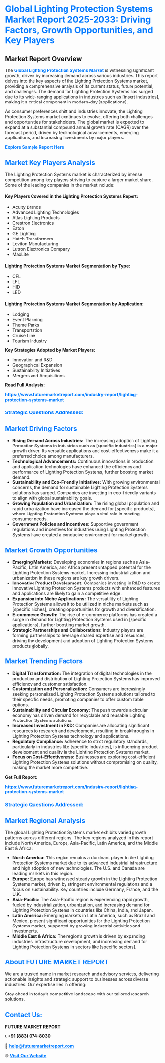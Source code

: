 <h1 style="color: #007BFF;">Global Lighting Protection Systems Market Report 2025-2033: Driving Factors, Growth Opportunities, and Key Players</h1>

<section id="overview">
<h2>Market Report Overview</h2>
<p>The <a href="https://www.futuremarketreport.com/industry-report/lighting-protection-systems-market" style="color: #007BFF; text-decoration: none;"><strong>Global Lighting Protection Systems Market</strong></a> is witnessing significant growth, driven by increasing demand across various industries. This report delves into the key aspects of the Lighting Protection Systems market, providing a comprehensive analysis of its current status, future potential, and challenges. The demand for Lighting Protection Systems has surged due to its wide-ranging applications in industries such as [insert industries], making it a critical component in modern-day [applications].</p>
<p>As consumer preferences shift and industries innovate, the Lighting Protection Systems market continues to evolve, offering both challenges and opportunities for stakeholders. The global market is expected to expand at a substantial compound annual growth rate (CAGR) over the forecast period, driven by technological advancements, emerging applications, and increasing investments by major players.</p>
</section>

<section id="overview">
<p><a href="https://www.futuremarketreport.com/request-sample/reportId=34779" style="color: #007BFF; text-decoration: none;"><strong>Explore Sample Report Here</strong></a></p>
</section>

<section id="key-players">
<h2 style="color: #007BFF;">Market Key Players Analysis</h2>
<p>The Lighting Protection Systems market is characterized by intense competition among key players striving to capture a larger market share. Some of the leading companies in the market include:</p>
<h4>Key Players Covered in the Lighting Protection Systems Report:</h4>
<ul><li>Acuity Brands</li><li>Advanced Lighting Technologies</li><li>Atlas Lighting Products</li><li>Crestron Electronics</li><li>Eaton</li><li>GE Lighting</li><li>Hatch Transformers</li><li>Leviton Manufacturing</li><li>Lutron Electronics Company</li><li>MaxLite</li></ul>
<h4>Lighting Protection Systems Market Segmentation by Type:</h4>
<ul><li>CFL</li><li>LFL</li><li>HID</li><li>LED</li></ul>

<h4>Lighting Protection Systems Market Segmentation by Application:</h4>
<ul><li>Lodging</li><li>Event Planning</li><li>Theme Parks</li><li>Transportation</li><li>Cruise Line</li><li>Tourism Industry</li></ul>
<p><strong>Key Strategies Adopted by Market Players:</strong></p>
<ul>
<li>Innovation and R&D</li>
<li>Geographical Expansion</li>
<li>Sustainability Initiatives</li>
<li>Mergers and Acquisitions</li>
</ul>
</section>

<section>
<p><strong>Read Full Analysis: </strong></p><a href="https://www.futuremarketreport.com/industry-report/lighting-protection-systems-market" style="color: #007BFF; text-decoration: none;"><strong>https://www.futuremarketreport.com/industry-report/lighting-protection-systems-market</strong></a>
<h3 style="color: #007BFF;">Strategic Questions Addressed:</h3>
</section>

<section id="driving-factors">
<h2 style="color: #007BFF;">Market Driving Factors</h2>
<ul>
<li><strong>Rising Demand Across Industries:</strong> The increasing adoption of Lighting Protection Systems in industries such as [specific industries] is a major growth driver. Its versatile applications and cost-effectiveness make it a preferred choice among manufacturers.</li>
<li><strong>Technological Advancements:</strong> Continuous innovations in production and application technologies have enhanced the efficiency and performance of Lighting Protection Systems, further boosting market demand.</li>
<li><strong>Sustainability and Eco-Friendly Initiatives:</strong> With growing environmental concerns, the demand for sustainable Lighting Protection Systems solutions has surged. Companies are investing in eco-friendly variants to align with global sustainability goals.</li>
<li><strong>Growing Population and Urbanization:</strong> The rising global population and rapid urbanization have increased the demand for [specific products], where Lighting Protection Systems plays a vital role in meeting consumer needs.</li>
<li><strong>Government Policies and Incentives:</strong> Supportive government regulations and incentives for industries using Lighting Protection Systems have created a conducive environment for market growth.</li>
</ul>
</section>

<section id="growth-opportunities">
<h2 style="color: #007BFF;">Market Growth Opportunities</h2>
<ul>
<li><strong>Emerging Markets:</strong> Developing economies in regions such as Asia-Pacific, Latin America, and Africa present untapped potential for the Lighting Protection Systems market. Increasing industrialization and urbanization in these regions are key growth drivers.</li>
<li><strong>Innovative Product Development:</strong> Companies investing in R&D to create innovative Lighting Protection Systems products with enhanced features and applications are likely to gain a competitive edge.</li>
<li><strong>Expansion into Niche Applications:</strong> The versatility of Lighting Protection Systems allows it to be utilized in niche markets such as [specific niches], creating opportunities for growth and diversification.</li>
<li><strong>E-commerce Growth:</strong> The rise of e-commerce platforms has created a surge in demand for Lighting Protection Systems used in [specific applications], further boosting market growth.</li>
<li><strong>Strategic Partnerships and Collaborations:</strong> Industry players are forming partnerships to leverage shared expertise and resources, driving the development and adoption of Lighting Protection Systems products globally.</li>
</ul>
</section>

<section id="trending-factors">
<h2 style="color: #007BFF;">Market Trending Factors</h2>
<ul>
<li><strong>Digital Transformation:</strong> The integration of digital technologies in the production and distribution of Lighting Protection Systems has improved efficiency and customer satisfaction.</li>
<li><strong>Customization and Personalization:</strong> Consumers are increasingly seeking personalized Lighting Protection Systems solutions tailored to their specific needs, prompting companies to offer customizable options.</li>
<li><strong>Sustainability and Circular Economy:</strong> The push towards a circular economy has driven demand for recyclable and reusable Lighting Protection Systems solutions.</li>
<li><strong>Increased Investment in R&D:</strong> Companies are allocating significant resources to research and development, resulting in breakthroughs in Lighting Protection Systems technology and applications.</li>
<li><strong>Regulatory Compliance:</strong> Adherence to strict regulatory standards, particularly in industries like [specific industries], is influencing product development and quality in the Lighting Protection Systems market.</li>
<li><strong>Focus on Cost-Effectiveness:</strong> Businesses are exploring cost-efficient Lighting Protection Systems solutions without compromising on quality, making the market more competitive.</li>
</ul>
</section>

<section>
<p><strong>Get Full Report: </strong></p><a href="https://www.futuremarketreport.com/industry-report/lighting-protection-systems-market" style="color: #007BFF; text-decoration: none;"><strong>https://www.futuremarketreport.com/industry-report/lighting-protection-systems-market</strong></a>
<h3 style="color: #007BFF;">Strategic Questions Addressed:</h3>
</section>


<section id="regional-analysis">
<h2 style="color: #007BFF;">Market Regional Analysis</h2>
<p>The global Lighting Protection Systems market exhibits varied growth patterns across different regions. The key regions analyzed in this report include North America, Europe, Asia-Pacific, Latin America, and the Middle East & Africa:</p>
<ul>
<li><strong>North America:</strong> This region remains a dominant player in the Lighting Protection Systems market due to its advanced industrial infrastructure and high adoption of new technologies. The U.S. and Canada are leading markets in this region.</li>
<li><strong>Europe:</strong> Europe has witnessed steady growth in the Lighting Protection Systems market, driven by stringent environmental regulations and a focus on sustainability. Key countries include Germany, France, and the U.K.</li>
<li><strong>Asia-Pacific:</strong> The Asia-Pacific region is experiencing rapid growth, fueled by industrialization, urbanization, and increasing demand for Lighting Protection Systems in countries like China, India, and Japan.</li>
<li><strong>Latin America:</strong> Emerging markets in Latin America, such as Brazil and Mexico, present significant opportunities for the Lighting Protection Systems market, supported by growing industrial activities and investments.</li>
<li><strong>Middle East & Africa:</strong> The region’s growth is driven by expanding industries, infrastructure development, and increasing demand for Lighting Protection Systems in sectors like [specific sectors].</li>
</ul>
</section>

<footer>
<h2 style="color: #007BFF;">About FUTURE MARKET REPORT</h2>
<p>We are a trusted name in market research and advisory services, delivering actionable insights and strategic support to businesses across diverse industries. Our expertise lies in offering:</p>

<p>Stay ahead in today’s competitive landscape with our tailored research solutions.</p>

<h2 style="color: #007BFF;">Contact Us:</h2>
<p><strong>FUTURE MARKET REPORT</strong></p>
<p>📞 <strong>+91 (883) 074-8030</strong></p>
<p>📧 <strong><a href="mailto:help@futuremarketreport.com" style="color: #007BFF;">help@futuremarketreport.com</a></strong></p>
<p>🌐 <strong><a href="https://www.futuremarketreport.com/" style="color: #007BFF;">Visit Our Website</a></strong></p>
</footer>